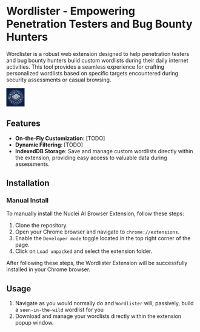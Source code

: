 # Wordlister - Empowering Penetration Testers and Bug Bounty Hunters

Wordlister is a robust web extension designed to help penetration testers and bug bounty hunters build custom wordlists during their daily internet activities. This tool provides a seamless experience for crafting personalized wordlists based on specific targets encountered during security assessments or casual browsing.

![Wordlister Logo or Screenshot](icons/wordlister-48x48.png)

## Features

- **On-the-Fly Customization**: [TODO]
- **Dynamic Filtering**: [TODO]
- **IndexedDB Storage**: Save and manage custom wordlists directly within the extension, providing easy access to valuable data during assessments.

## Installation

### Manual Install

To manually install the Nuclei AI Browser Extension, follow these steps:

1. Clone the repository.
2. Open your Chrome browser and navigate to `chrome://extensions`.
3. Enable the `Developer mode` toggle located in the top right corner of the page.
4. Click on `Load unpacked` and select the extension folder.

After following these steps, the Wordlister Extension will be successfully installed in your Chrome browser.

## Usage

1. Navigate as you would normally do and `Wordlister` will, passively, build a `seen-in-the-wild` wordlist for you
2. Download and manage your wordlists directly within the extension popup window.
